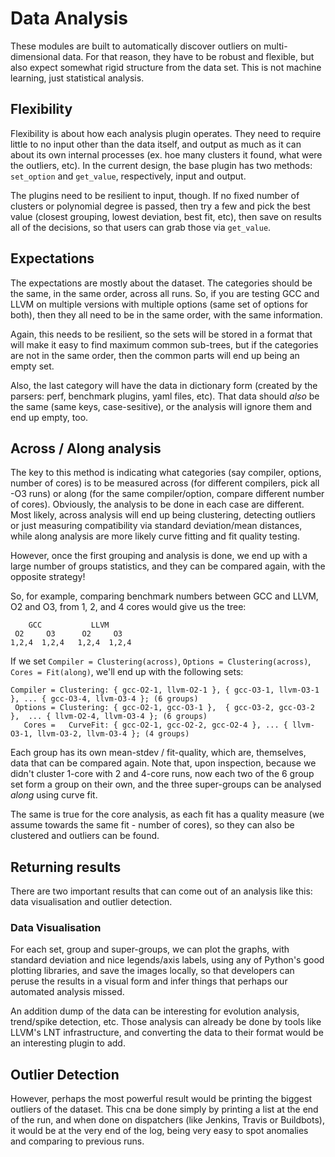 # Data Analysis

These modules are built to automatically discover outliers on multi-dimensional data. For that reason, they have to be robust and flexible, but also expect somewhat rigid structure from the data set. This is not machine learning, just statistical analysis.

## Flexibility

Flexibility is about how each analysis plugin operates. They need to require little to no input other than the data itself, and output as much as it can about its own internal processes (ex. hoe many clusters it found, what were the outliers, etc). In the current design, the base plugin has two methods: `set_option` and `get_value`, respectively, input and output.

The plugins need to be resilient to input, though. If no fixed number of clusters or polynomial degree is passed, then try a few and pick the best value (closest grouping, lowest deviation, best fit, etc), then save on results all of the decisions, so that users can grab those via `get_value`.

## Expectations

The expectations are mostly about the dataset. The categories should be the same, in the same order, across all runs. So, if you are testing GCC and LLVM on multiple versions with multiple options (same set of options for both), then they all need to be in the same order, with the same information.

Again, this needs to be resilient, so the sets will be stored in a format that will make it easy to find maximum common sub-trees, but if the categories are not in the same order, then the common parts will end up being an empty set.

Also, the last category will have the data in dictionary form (created by the parsers: perf, benchmark plugins, yaml files, etc). That data should *also* be the same (same keys, case-sesitive), or the analysis will ignore them and end up empty, too.

## Across / Along analysis

The key to this method is indicating what categories (say compiler, options, number of cores) is to be measured across (for different compilers, pick all -O3 runs) or along (for the same compiler/option, compare different number of cores). Obviously, the analysis to be done in each case are different. Most likely, across analysis will end up being clustering, detecting outliers or just measuring compatibility via standard deviation/mean distances, while along analysis are more likely curve fitting and fit quality testing.

However, once the first grouping and analysis is done, we end up with a large number of groups statistics, and they can be compared again, with the opposite strategy!

So, for example, comparing benchmark numbers between GCC and LLVM, O2 and O3, from 1, 2, and 4 cores would give us the tree:

```
    GCC           LLVM
 O2     O3      O2     O3
1,2,4  1,2,4   1,2,4  1,2,4
```

If we set `Compiler = Clustering(across)`, `Options = Clustering(across)`, `Cores = Fit(along)`, we'll end up with the following sets:

```
Compiler = Clustering: { gcc-O2-1, llvm-O2-1 }, { gcc-O3-1, llvm-O3-1 }, ... { gcc-O3-4, llvm-O3-4 }; (6 groups)
 Options = Clustering: { gcc-O2-1, gcc-O3-1 },  { gcc-O3-2, gcc-O3-2 },  ... { llvm-O2-4, llvm-O3-4 }; (6 groups)
   Cores =   CurveFit: { gcc-O2-1, gcc-O2-2, gcc-O2-4 }, ... { llvm-O3-1, llvm-O3-2, llvm-O3-4 }; (4 groups)
```

Each group has its own mean-stdev / fit-quality, which are, themselves, data that can be compared again. Note that, upon inspection, because we didn't cluster 1-core with 2 and 4-core runs, now each two of the 6 group set form a group on their own, and the three super-groups can be analysed _along_ using curve fit.

The same is true for the core analysis, as each fit has a quality measure (we assume towards the same fit - number of cores), so they can also be clustered and outliers can be found.

## Returning results

There are two important results that can come out of an analysis like this: data visualisation and outlier detection.

### Data Visualisation

For each set, group and super-groups, we can plot the graphs, with standard deviation and nice legends/axis labels, using any of Python's good plotting libraries, and save the images locally, so that developers can peruse the results in a visual form and infer things that perhaps our automated analysis missed.

An addition dump of the data can be interesting for evolution analysis, trend/spike detection, etc. Those analysis can already be done by tools like LLVM's LNT infrastructure, and converting the data to their format would be an interesting plugin to add.

## Outlier Detection

However, perhaps the most powerful result would be printing the biggest outliers of the dataset. This cna be done simply by printing a list at the end of the run, and when done on dispatchers (like Jenkins, Travis or Buildbots), it would be at the very end of the log, being very easy to spot anomalies and comparing to previous runs.
